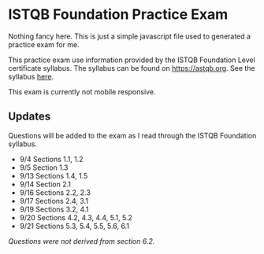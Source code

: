 # ISTQB Foundation Practice Exam

Nothing fancy here. This is just a simple javascript file used to generated a practice exam for me.

This practice exam use information provided by the ISTQB Foundation Level certificate syllabus. The syllabus can be found on https://astqb.org. See the syllabus <a href="https://astqb.org/assets/documents/CTFL-2018-Syllabus.pdf">here</a>.

This exam is currently not mobile responsive.

## Updates
Questions will be added to the exam as I read through the ISTQB Foundation syllabus.
- 9/4 Sections 1.1, 1.2
- 9/5 Section 1.3
- 9/13 Sections 1.4, 1.5
- 9/14 Section 2.1
- 9/16 Sections 2.2, 2.3
- 9/17 Sections 2.4, 3.1
- 9/19 Sections 3.2, 4.1
- 9/20 Sections 4.2, 4.3, 4.4, 5.1, 5.2
- 9/21 Sections 5.3, 5.4, 5.5, 5.6, 6.1

*Questions were not derived from section 6.2.*
